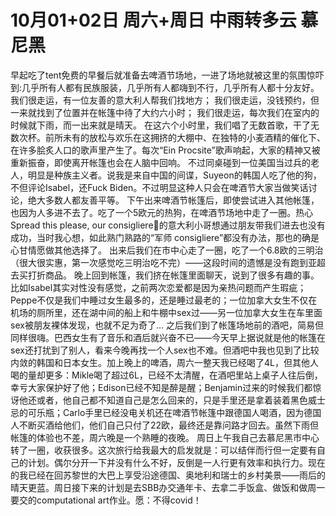 # 10月01+02日 周六+周日 中雨转多云 慕尼黑

早起吃了tent免费的早餐后就准备去啤酒节场地，一进了场地就被这里的氛围惊吓到:几乎所有人都有民族服装，几乎所有人都嗨到不行，几乎所有人都十分友好。我们很走运，有一位友善的意大利人帮我们找地方；我们很走运，没钱预约，但一来就找到了位置并在帐篷中待了大约六小时；我们很走运，每次我们在室内的时候就下雨，而一出来就是晴天。在这六个小时里，我们唱了无数首歌，干了无数次杯。前所未有的放松与欢乐在这拥挤的大棚中、在独特的小麦酒精的催化下、在许多脍炙人口的歌声里产生了。每次“Ein Procsite”歌声响起，大家的精神又被重新振奋，即使离开帐篷也会在人脑中回响。不过同桌碰到一位美国当过兵的老人，明显是种族主义者。说我是来自中国的间谍，Suyeon的韩国人吃了他的狗，不但评论Isabel，还Fuck Biden。不过明显这种人只会在啤酒节大家当做笑话讨论，绝大多数人都友善平等。下午出来啤酒节帐篷后，即使尝试进入其他帐篷，也因为人多进不去了。吃了一个5欧元的热狗，在啤酒节场地中走了一圈。热心Spread this please, our consigliere🫡的意大利小哥想通过朋友带我们进去也没有成功，当时我心想，如此熟门熟路的“军师 consigliere”都没有办法，那也的确是心甘情愿做其他选择了。出来后我们在市中心走了一圈，吃了一个6.8欧的三明治（很大很实惠，第一次感觉吃三明治吃不完）——这段时间的遗憾是没有跑到亚超去买打折商品。晚上回到帐篷，我们挤在帐篷里面聊天，说到了很多有趣的事。比如Isabel其实对性没有感觉，之前两次恋爱都是因为亲热问题而产生瑕疵；Peppe不仅是我们中睡过女生最多的，还是睡过最老的；一位加拿大女生不仅在机场的厕所里，还在湖中间的船上和牛棚中sex过——另一位加拿大女生在车里面sex被朋友裸体发现，也就不足为奇了…之后我们到了帐篷场地前的酒吧，简易但同样很嗨。巴西女生有了音乐和酒后就兴奋不已——今天早上据说就是他的帐篷在sex还打扰到了别人，看来今晚再找一个人sex也不难。但酒吧中我也见到了比较内敛的韩国和日本女生。加上晚上的啤酒，周六一整天我已经喝了4L，但其他人喝的量却更多：Mikle喝了超过6L，已经不太清醒，在酒吧里站上桌子人往后倒，幸亏大家保护好了他；Edison已经不知是醉是醒；Benjamin过来的时候我们都惊讶他还或者，他自己都不知道自己是怎么回来的，只是手里还是拿着装着黑色威士忌的可乐瓶；Carlo手里已经没电关机还在啤酒节帐篷中跟德国人喝酒，因为德国人不断买酒给他们，他们自己只付了22欧，最终还是靠问路才回去。虽然下雨但帐篷的体验也不差，周六晚是一个熟睡的夜晚。周日上午我自己去慕尼黑市中心转了一圈，收获很多。这次旅行给我最大的启发就是：可以结伴而行但一定要有自己的计划。偶尔分开一下并没有什么不好，反倒是一人行更有效率和执行力。现在的我已经在回苏黎世的大巴上享受沿途德国、奥地利和瑞士的乡村美景——雨后的晴天更蓝。周日接下来的计划是去SBB办交通年卡、去拿二手饭盒、做饭和做周一要交的computational art作业。愿：不得covid！

